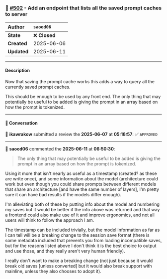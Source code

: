 ### 🔀 [#502](https://github.com/ikawrakow/ik_llama.cpp/pull/502) - Add an endpoint that lists all the saved prompt caches to server

| **Author** | `saood06` |
| :--- | :--- |
| **State** | ❌ **Closed** |
| **Created** | 2025-06-06 |
| **Updated** | 2025-06-11 |

---

#### Description

Now that saving the prompt cache works this adds a way to query all the currently saved prompt caches.

This should be enough to be used by any front end. The only thing that may potentially be useful to be added is giving the prompt in an array based on how the prompt is tokenized.

---

#### 💬 Conversation

👤 **ikawrakow** submitted a review the **2025-06-07** at **05:18:57**: ✅ `APPROVED`

---

👤 **saood06** commented the **2025-06-11** at **06:50:30**:<br>

>The only thing that may potentially be useful to be added is giving the prompt in an array based on how the prompt is tokenized.

Using it more that isn't nearly as useful as a timestamp (created? as these are write once), and some information about the model (architecture could work but even though you could share prompts between different models that share an architecture [and have the same number of layers], I'm pretty sure it can have bad results if the models differ enough).

I'm alleviating both of these by putting info about the model and numbering my saves but it would be better if the info above was returned and that way a frontend could also make use of it and improve ergonomics, and not all users will think to follow the approach I am.

The timestamp can be included trivially, but the model information as far as I can tell will be a breaking change to the session save format (there is some metadata included that prevents you from loading incompatible saves, but for the reasons listed above I don't think it is the best choice to output and use those, and they really aren't very human friendly).

I really don't want to make a breaking change (not just because it would break old saves [unless converted] but it would also break support with mainline, unless they also chooses to adopt it).